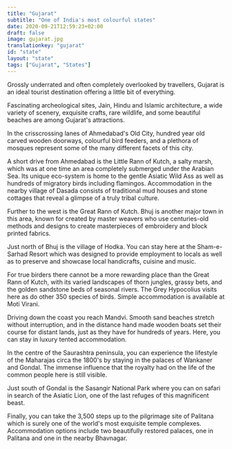 ```yaml
---
title: "Gujarat"
subtitle: "One of India's most colourful states"
date: 2020-09-21T12:59:23+02:00
draft: false
image: gujarat.jpg
translationkey: "gujarat"
id: "state"
layout: "state"
tags: ["Gujarat", "States"] 
---
```


Grossly underrated and often completely overlooked by travellers, Gujarat is an ideal tourist destination offering a little bit of everything.

Fascinating archeological sites, Jain, Hindu and Islamic architecture, a wide variety of scenery, exquisite crafts, rare wildlife, and some beautiful beaches are among Gujarat's attractions.
 

In the crisscrossing lanes of Ahmedabad's Old City, hundred year old carved wooden doorways, colourful bird feeders, and a plethora of mosques represent some of the many different facets of this city.

A short drive from Ahmedabad is the Little Rann of Kutch, a salty marsh, which was at one time an area completely submerged under the Arabian Sea. Its unique eco-system is home to the gentle Asiatic Wild Ass as well as hundreds of migratory birds including flamingos. Accommodation in the nearby village of Dasada consists of traditional mud houses and stone cottages that reveal a glimpse of a truly tribal culture.

Further to the west is the Great Rann of Kutch. Bhuj is another major town in this area, known for created by master weavers who use centuries-old methods and designs to create masterpieces of embroidery and block printed fabrics.

Just north of Bhuj is the village of Hodka. You can stay here at the Sham-e-Sarhad Resort which was designed to provide employment to locals as well as to preserve and showcase local handicrafts, cuisine and music.

For true birders there cannot be a more rewarding place than the Great Rann of Kutch, with its varied landscapes of thorn jungles, grassy bets, and the golden sandstone beds of seasonal rivers. The Grey Hypocolius visits here as do other 350 species of birds. Simple accommodation is available at Moti Virani.

Driving down the coast you reach Mandvi. Smooth sand beaches stretch without interruption, and in the distance hand made wooden boats set their course for distant lands, just as they have for hundreds of years. Here, you can stay in luxury tented accommodation.

In the centre of the Saurashtra peninsula, you can experience the lifestyle of the Maharajas circa the 1800's by staying in the palaces of Wankaner and Gondal. The immense influence that the royalty had on the life of the common people here is still visible.

Just south of Gondal is the Sasangir National Park where you can on safari in search of the Asiatic Lion, one of the last refuges of this magnificent beast.

Finally, you can take the 3,500 steps up to the pilgrimage site of Palitana which is surely one of the world's most exquisite temple complexes. Accommodation options include two beautifully restored palaces, one in Palitana and one in the nearby Bhavnagar.
